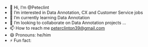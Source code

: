 - 👋 Hi, I’m @Peteclint
- 👀 I’m interested in Data Annotation, CX and Customer Service jobs
- 🌱 I’m currently learning Data Annotation
- 💞️ I’m looking to collaborate on Data Annotation projects ...
- 📫 How to reach me peterclinton39@gmail.com
- 😄 Pronouns: he/him
- ⚡ Fun fact: 

<!---
Peteclint/Peteclint is a ✨ special ✨ repository because its `README.md` (this file) appears on your GitHub profile.
You can click the Preview link to take a look at your changes.
--->
